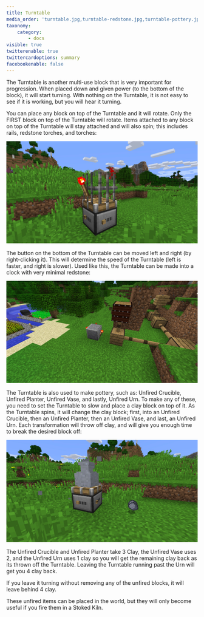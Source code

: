 ```yaml
---
title: Turntable
media_order: 'turntable.jpg,turntable-redstone.jpg,turntable-pottery.jpg'
taxonomy:
    category:
        - docs
visible: true
twitterenable: true
twittercardoptions: summary
facebookenable: false
---
```


The Turntable is another multi-use block that is very important for progression. When placed down and given power (to the bottom of the block), it will start turning. With nothing on the Turntable, it is not easy to see if it is working, but you will hear it turning. 

You can place any block on top of the Turntable and it will rotate. Only the FIRST block on top of the Turntable will rotate. Items attached to any block on top of the Turntable will stay attached and will also spin; this includes rails, redstone torches, and torches:

![](turntable.jpg)

The button on the bottom of the Turntable can be moved left and right (by right-clicking it). This will determine the speed of the Turntable (left is faster, and right is slower). Used like this, the Turntable can be made into a clock with very minimal redstone:

![](turntable-redstone.jpg)

The Turntable is also used to make pottery, such as: Unfired Crucible, Unfired Planter, Unfired Vase, and lastly, Unfired Urn. To make any of these, you need to set the Turntable to slow and place a clay block on top of it. As the Turntable spins, it will change the clay block; first, into an Unfired Crucible, then an Unfired Planter, then an Unfired Vase, and last, an Unfired Urn. Each transformation will throw off clay, and will give you enough time to break the desired block off:

![](turntable-pottery.jpg)

The Unfired Crucible and Unfired Planter take 3 Clay, the Unfired Vase uses 2, and the Unfired Urn uses 1 clay so you will get the remaining clay back as its thrown off the Turntable. Leaving the Turntable running past the Urn will get you 4 clay back.

If you leave it turning without removing any of the unfired blocks, it will leave behind 4 clay.

These unfired items can be placed in the world, but they will only become useful if you fire them in a Stoked Kiln.
